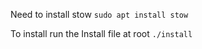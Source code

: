 Need to install stow 
``` sudo apt install stow ```

To install run the Install file at root
``` ./install ```


